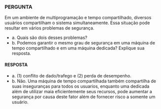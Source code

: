 ### PERGUNTA

Em um ambiente de multiprogramação e tempo compartilhado, diversos usuários compartilham o sistema simultaneamente. Essa situação pode resultar em vários problemas de segurança.
- a. Quais são dois desses problemas?
- b. Podemos garantir o mesmo grau de segurança em uma máquina de tempo compartilhado e em uma máquina dedicada? Explique sua resposta.

#### RESPOSTA

- a. (1) conflito de dado/trafego e (2) perda de desempenho.
- b. Não. Uma máquina de tempo compartilhada também compartilha de suas inseguranças para todos os usuarios, enquanto uma dedicada além de utilizar maia eficientemente seus recursos, pode aumentar a segurança por causa deste fator além de fornecer risco a somente um usuário.
